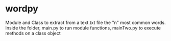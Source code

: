 # wordpy
Module and Class to extract from a text.txt file the "n" most common words.
Inside the folder, main.py to run module functions, mainTwo.py to execute methods on a class object
